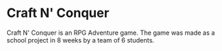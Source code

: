 # Craft N' Conquer

Craft N' Conquer is an RPG Adventure game. The game was made as a school project in 8 weeks by a team of 6 students.

